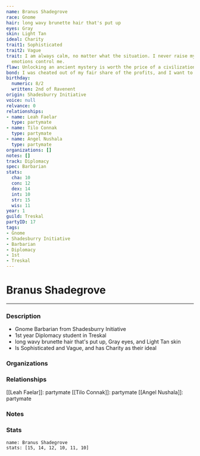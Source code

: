 ```yaml
---
name: Branus Shadegrove
race: Gnome
hair: long wavy brunette hair that's put up
eyes: Gray
skin: Light Tan
ideal: Charity
trait1: Sophisticated
trait2: Vague
trait: I am always calm, no matter what the situation. I never raise my voice or let
  emotions control me.
flaw: Unlocking an ancient mystery is worth the price of a civilization.
bond: I was cheated out of my fair share of the profits, and I want to get my due.
birthday:
  numeric: 8/2
  written: 2nd of Ravenent
origin: Shadesburry Initiative
voice: null
relvance: 0
relationships:
- name: Leah Faelar
  type: partymate
- name: Tilo Connak
  type: partymate
- name: Angel Nushala
  type: partymate
organizations: []
notes: []
track: Diplomacy
spec: Barbarian
stats:
  cha: 10
  con: 12
  dex: 14
  int: 10
  str: 15
  wis: 11
year: 1
guild: Treskal
partyID: 17
tags:
- Gnome
- Shadesburry Initiative
- Barbarian
- Diplomacy
- 1st
- Treskal
---
```

# Branus Shadegrove
---
### Description
- Gnome Barbarian from Shadesburry Initiative
- 1st year Diplomacy student in Treskal
- long wavy brunette hair that's put up, Gray eyes, and Light Tan skin
- Is Sophisticated and Vague, and has Charity as their ideal

### Organizations

### Relationships
[[Leah Faelar]]: partymate
[[Tilo Connak]]: partymate
[[Angel Nushala]]: partymate

### Notes

### Stats
```statblock
name: Branus Shadegrove
stats: [15, 14, 12, 10, 11, 10]
```